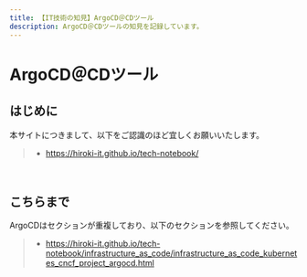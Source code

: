 ```yaml
---
title: 【IT技術の知見】ArgoCD＠CDツール
description: ArgoCD＠CDツールの知見を記録しています。
---
```


# ArgoCD＠CDツール

## はじめに

本サイトにつきまして、以下をご認識のほど宜しくお願いいたします。

> - https://hiroki-it.github.io/tech-notebook/

<br>

## こちらまで

ArgoCDはセクションが重複しており、以下のセクションを参照してください。

> - https://hiroki-it.github.io/tech-notebook/infrastructure_as_code/infrastructure_as_code_kubernetes_cncf_project_argocd.html

<br>
